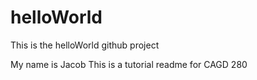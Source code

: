 # helloWorld
This is the helloWorld github project

My name is Jacob
This is a tutorial readme for CAGD 280
